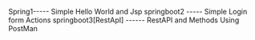 Spring1----- Simple Hello World and Jsp
springboot2 ----- Simple Login form Actions
springboot3[RestApI] ------ RestAPI and Methods Using PostMan
